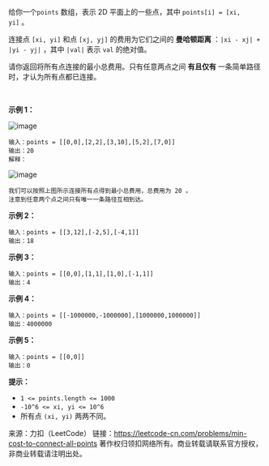 给你一个```points``` 数组，表示 2D 平面上的一些点，其中 ```points[i] = [xi, yi]``` 。

连接点 ```[xi, yi]``` 和点 ```[xj, yj]``` 的费用为它们之间的 **曼哈顿距离** ：```|xi - xj| + |yi - yj|``` ，其中 ```|val|``` 表示 ```val``` 的绝对值。

请你返回将所有点连接的最小总费用。只有任意两点之间 **有且仅有** 一条简单路径时，才认为所有点都已连接。

 

**示例 1：**

![image](https://github.com/Zhenghao-Liu/LeetCode_problem-and-solution/blob/master/1584.连接所有点的最小费用/d.png)
```
输入：points = [[0,0],[2,2],[3,10],[5,2],[7,0]]
输出：20
解释：
```
![image](https://github.com/Zhenghao-Liu/LeetCode_problem-and-solution/blob/master/1584.连接所有点的最小费用/c.png)
```
我们可以按照上图所示连接所有点得到最小总费用，总费用为 20 。
注意到任意两个点之间只有唯一一条路径互相到达。
```
**示例 2：**
```
输入：points = [[3,12],[-2,5],[-4,1]]
输出：18
```
**示例 3：**
```
输入：points = [[0,0],[1,1],[1,0],[-1,1]]
输出：4
```
**示例 4：**
```
输入：points = [[-1000000,-1000000],[1000000,1000000]]
输出：4000000
```
**示例 5：**
```
输入：points = [[0,0]]
输出：0
```

**提示：**

* ```1 <= points.length <= 1000```
* ```-10^6 <= xi, yi <= 10^6```
* 所有点 ```(xi, yi)``` 两两不同。

来源：力扣（LeetCode）
链接：https://leetcode-cn.com/problems/min-cost-to-connect-all-points
著作权归领扣网络所有。商业转载请联系官方授权，非商业转载请注明出处。
